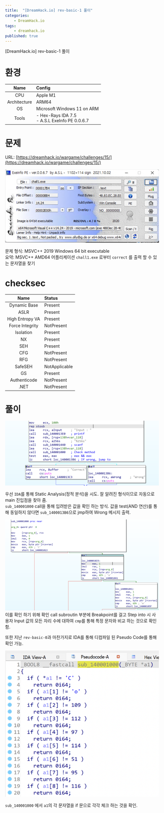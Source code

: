 ```yaml
---
title:  "[DreamHack.io] rev-basic-1 풀이"
categories:
    - DreamHack.io
tags:
    - dreamhack.io
published: true
---
```

[DreamHack.io] rev-basic-1 풀이

# 환경
|Name|Config|
|:---:|:---|
|CPU|Apple M1|
|Architecture|ARM64|
|OS|Microsoft Windows 11 on ARM|
|Tools|- Hex-Rays IDA 7.5<br/>- A.S.L ExeInfo PE 0.0.6.7|

# 문제
URL: [https://dreamhack.io/wargame/challenges/15/](https://dreamhack.io/wargame/challenges/15/)

![](/assets/DreamHack/rev-basic-1-1.png)

문제 형식: MSVC++ 2019 Windows 64 bit executable   
요약: MSVC++ AMD64 어플리케이션 `chall1.exe` 로부터 `correct` 를 출력 할 수 있는 문자열을 찾기

# checksec

|Name|Status|
|:---:|:---|
|Dynamic Base|Present|
|ASLR|Present|
|High Entropy VA|Present|
|Force Integrity|NotPresent|
|Isolation|Present|
|NX|Present|
|SEH|Present|
|CFG|NotPresent|
|RFG|NotPresent|
|SafeSEH|NotApplicable|
|GS|Present|
|Authenticode|NotPresent|
|.NET|NotPresent|

# 풀이
![](/assets/DreamHack/rev-basic-1-2.png)

우선 `IDA`를 통해 Static Analysis(정적 분석)을 시도. 잘 알려진 형식이므로 자동으로 main 진입점을 찾아 줌.   
`sub_140001000` call을 통해 입려받은 값을 확인 하는 방식. 값을 test(AND 연산)를 통해 동일하지 않다면 `sub_1400013B6`으로 jmp하여 Wrong 메시지 출력.

![](/assets/DreamHack/rev-basic-1-3.png)   
이를 확인 하기 위해 확인 call subroutin 부분에 Breakpoint를 걸고 Step into 시 사용자 Input 값의 모든 자리 수에 대하여 `cmp`를 통해 특정 문자와 비교 하는 것으로 확인 함.

또한 지난 `rev-basic-0`과 마찬가지로 IDA를 통해 디컴파일 된 Pseudo Code를 통해 확인 가능.

![](/assets/DreamHack/rev-basic-1.png)

`sub_140001000` 에서 `a1`의 각 문자열을 if 문으로 각각 체크 하는 것을 확인.